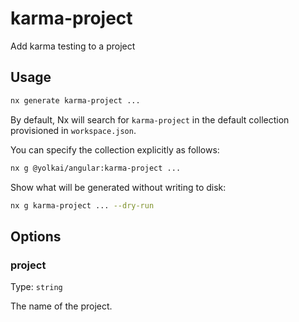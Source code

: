 # karma-project

Add karma testing to a project

## Usage

```bash
nx generate karma-project ...
```

By default, Nx will search for `karma-project` in the default collection provisioned in `workspace.json`.

You can specify the collection explicitly as follows:

```bash
nx g @yolkai/angular:karma-project ...
```

Show what will be generated without writing to disk:

```bash
nx g karma-project ... --dry-run
```

## Options

### project

Type: `string`

The name of the project.
